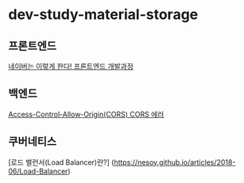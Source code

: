 # dev-study-material-storage

## 프론트엔드

[네이버는 이렇게 한다! 프론트엔드 개발과정](https://www.slideshare.net/UyeongJu/talkit)


## 백엔드

[Access-Control-Allow-Origin(CORS) CORS 에러](https://www.zerocho.com/category/NodeJS/post/5a6c347382ee09001b91fb6a)

## 쿠버네티스

[로드 밸런서(Load Balancer)란?] (https://nesoy.github.io/articles/2018-06/Load-Balancer)
